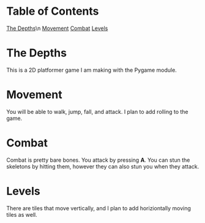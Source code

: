 # Table of Contents
[The Depths](https://github.com/GameAddict23/The_Depths/blob/master/README.md#the_depths)\n
[Movement](https://github.com/GameAddict23/The_Depths/blob/master/README.md#movement)
[Combat](https://github.com/GameAddict23/The_Depths/blob/master/README.md#combat)
[Levels](https://github.com/GameAddict23/The_Depths/blob/master/README.md#levels)

# The Depths
This is a 2D platformer game I am making with the Pygame module. 

# Movement
You will be able to walk, jump, fall, and attack. I plan to add rolling to the game. 

# Combat
Combat is pretty bare bones. You attack by pressing **A**. You can stun the skeletons by hitting them, however they can also stun you when they attack.

# Levels
There are tiles that move vertically, and I plan to add horiziontally moving tiles as well. 

